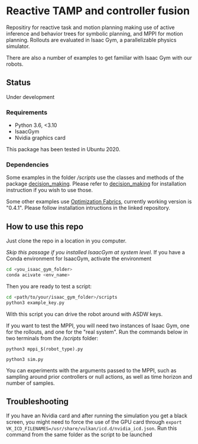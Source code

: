 # Reactive TAMP and controller fusion

Repositiry for reactive task and motion planning making use of active inference and behavior trees for symbolic planning, and MPPI for motion planning. Rollouts are evaluated in Isaac Gym, a parallelizable physics simulator.

There are also a number of examples to get familiar with Isaac Gym with our robots. 

## Status
Under development

### Requirements
- Python 3.6, <3.10
- IsaacGym 
- Nvidia graphics card

This package has been tested in Ubuntu 2020.

### Dependencies
Some examples in the folder */scripts* use the classes and methods of the package [decision_making](https://gitlab.tudelft.nl/airlab-delft/ng-staging/controller_fusion/decision_making). Please refer to [decision_making](https://gitlab.tudelft.nl/airlab-delft/ng-staging/controller_fusion/decision_making) for installation instruction if you wish to use those.

Some other examples use [Optimization Fabrics](https://github.com/maxspahn/fabrics), currently working version is "0.4.1". Please follow installation intructions in the linked repository. 

## How to use this repo
Just clone the repo in a location in you computer. 

*Skip this passage if you installed IsaacGym at system level*. If you have a Conda environment for IsaacGym, activate the environment

````bash
cd <you_isaac_gym_folder>
conda acivate <env_name>
````

Then you are ready to test a script:

````bash
cd <path/to/your/isaac_gym_folder>/scripts
python3 example_key.py
````
With this script you can drive the robot around with ASDW keys. 

If you want to test the MPPI, you will need two instances of Isaac Gym, one for the rollouts, and one for the "real system". Run the commands below in two terminals from the */scripts* folder: 
````
python3 mppi_$(robot_type).py 
````

````
python3 sim.py
````

You can experiments with the arguments passed to the MPPI, such as sampling around prior controllers or null actions, as well as time horizon and number of samples. 

## Troubleshooting
If you have an Nvidia card and after running the simulation you get a black screen, you might need to force the use of the GPU card through ``export VK_ICD_FILENAMES=/usr/share/vulkan/icd.d/nvidia_icd.json``. Run this command from the same folder as the script to be launched
